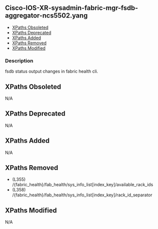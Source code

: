 ## Cisco-IOS-XR-sysadmin-fabric-mgr-fsdb-aggregator-ncs5502.yang

- [XPaths Obsoleted](#xpaths-obsoleted)
- [XPaths Deprecated](#xpaths-deprecated)
- [XPaths Added](#xpaths-added)
- [XPaths Removed](#xpaths-removed)
- [XPaths Modified](#xpaths-modified)

### Description

fsdb status output changes in fabric health cli.

## XPaths Obsoleted

N/A

## XPaths Deprecated

N/A

## XPaths Added

N/A

## XPaths Removed

- (L355)	/{fabric_health}/fab_health/sys_info_list[index_key]/available_rack_ids
- (L358)	/{fabric_health}/fab_health/sys_info_list[index_key]/rack_id_separator

## XPaths Modified

N/A

